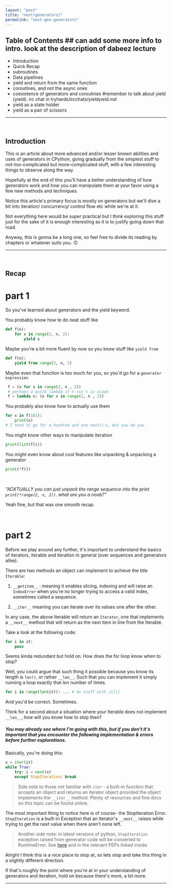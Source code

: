 ```yaml
---
layout: "post"
title: "next(generators)"
permalink: "next-gen-generators"
---
```


## Table of Contents ## can add some more info to intro. look at the description of dabeez lecture
* Introduction 
* Quick Recap
* subroutines
* Data pipelines
* yield and return from the same function
* coroutines, and not the async ones
* coexistence of generators and coroutines #remember to talk about yield (yield). irc chat in tryhards/ircchats/yieldyield.md
* yield as a state holder
* yield as a pair of scissors

___
&nbsp;
## Introduction
This is an article about more advanced and/or lesser known abilities and uses of generators in CPython, going gradually from the simplest stuff to not-too-complicated but more-complicated stuff, with a few interesting things to observe along the way.

Hopefully at the end of this you'll have a better understanding of how generators work and how you can manipulate them at your favor using a few new methods and techniques.

Notice this article's primary focus is mostly on generators but we'll dive a bit into iteration/ concurrency/ control flow etc while we're at it.

Not everything here would be super practical but I think exploring this stuff just for the sake of it is enough interesting as it is to justify going down that road.

Anyway, this is gonna be a long one, so feel free to divide its reading by chapters or whatever suits you. :D

---

&nbsp;
## Recap 
# part 1

So you've learned about generators and the yield keyword.

You probably know how to do neat stuff like
```python
def f(n):
    for x in range(2, n, 2):
        yield x
```

Maybe you're a bit more fluent by now so you know stuff like `yield from`
```python
def f(n):
    yield from range(2, n, 2)
```

Maybe even that function is too much for you, so you'd go for a `generator expression`
```python
 f = (x for x in range(2, n , 2))
 # perhaps a quick lambda if n isn't in scope
 f = lambda n: (x for x in range(2, n , 2))
```

You probably also know how to actually use them
```python
for x in f(101):
    print(x)
# I tend to go for a hundred and one next()־s, but you do you
```

You might know other ways to manipulate iteration
```python
print(list(f()))
```

You might even know about cool features like unpacking & unpacking a generator
```python
print(*f())
```
&nbsp;

*"ACKTUALLY you can just unpack the range sequence into the print `print(*range(2, n, 2))`. what are you a noob?"*

Yeah fine, but that was one smooth recap. 


&nbsp;
# part 2
Before we play around any further, it's important to understand the basics of iterators, iterable and iteration in general (over sequences and generators alike). 

There are two methods an object can implement to achieve the title `Iterable`:
1.  `__getitem__` : meaning it enables slicing, indexing and will raise an `IndexError` when you're no longer trying to access a valid index, sometimes called a sequence.

2. `__iter__` meaning you can iterate over its values one after the other.

In any case, the above Iterable will return an `Iterator`, one that implements a `__next__` method that will return as the next item in line from the Iterable.

Take a look at the following code:
```python
for i in it:
    pass
```
Seems kinda redundant but hold on. 
How does the for loop know when to stop?

Well, you could argue that such thing it possible because you know its length is `len()`, or rather `__len__`. Such that you can implement it simply running a loop exactly that _len_ number of times. 
```python
for i in range(len(it)): ... # do stuff with it[i]
```
And you'd be correct. Sometimes.

Think for a second about a situation where your Iterable does not implement `__len__`, how will you know how to stop then?

##### You may already see where I'm going with this, but if you don't it's important that you encounter the following implementation & errors before further explorations.

Basically, you're doing this:
```python
x = iter(it)
while True:
    try: i = next(x)
    except StopIteration: break

```
> Side note to those not familiar with `iter` - a built-in function that accepts an object and returns an iterator object provided the object implements the `__iter__` method. Plenty of resources and fine docs on this topic can be found online. 


The most important thing to notice here is of course- the StopIteration Error.
`StopIteration` is a built-in Exception that an iterator's `__next__` raises while trying to get the next value when there aren't none left.


> Another side note: in latest versions of python, `StopIteration` exception raised from generator code will be converted to RuntimeError. See [here](https://docs.python.org/3/library/exceptions.html#StopIteration) and in the relevant PEPs linked inside.

Alright I think this is a nice place to stop at, so lets stop and take this thing in a slightly different direction.

If that's roughly the point where you're at in your understanding of generators and iteration, hold on because there's more, a lot more.

---
&nbsp;
